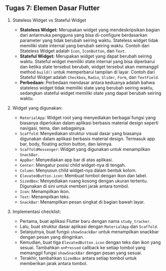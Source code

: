 ## Tugas 7: Elemen Dasar Flutter

1. Stateless Widget vs Stateful Widget

   - **Stateless Widget:** Merupakan widget yang mendeskripsikan bagian dari antarmuka pengguna yang bisa di-configure berdasarkan parameter yang tidak berubah seiring waktu. Stateless widget tidak memiliki state internal yang berubah seiring waktu. Contoh dari Stateless Widget adalah `Icon`, `IconButton`, dan `Text`.
   - **Stateful Widget:** Merupakan widget yang dapat berubah seiring waktu. Stateful widget memiliki state internal yang bisa diperbarui dan ketika state tersebut berubah, widget tersebut akan memanggil method `build()` untuk memperbarui tampilan di layar. Contoh dari Stateful Widget adalah `Checkbox`, `Radio`, `Slider`, `Form`, dan `TextField`.
   - **Perbedaan:** Perbedaan mendasar antara keduanya adalah bahwa stateless widget tidak memiliki state yang berubah seiring waktu, sedangkan stateful widget memiliki state yang dapat berubah seiring waktu.
2. Widget yang digunakan:

   - `MaterialApp`: Widget root yang menyediakan berbagai fungsi yang biasanya diperlukan dalam aplikasi berbasis material design seperti navigasi, tema, dan sebagainya.
   - `Scaffold`: Menyediakan struktur visual dasar yang biasanya digunakan dalam aplikasi berbasis material design. Termasuk app bar, body, floating action button, dan lainnya.
   - `ScaffoldMessenger`: Widget yang digunakan untuk menampilkan `SnackBar`.
   - `AppBar`: Menyediakan app bar di atas aplikasi.
   - `Center`: Mengatur posisi child widget-nya di tengah.
   - `Column`: Menyusun child widget-nya dalam bentuk kolom.
   - `ElevatedButton.icon`: Membuat tombol dengan ikon dan label.
   - `SizedBox`: Menyediakan ruang kosong dengan ukuran tertentu. Digunakan di sini untuk memberi jarak antara tombol.
   - `Icon`: Menampilkan ikon.
   - `Text`: Menampilkan teks.
   - `SnackBar`: Menampilkan pesan singkat di bagian bawah layar.
3. Implementasi checklist:

   - Pertama, buat aplikasi Flutter baru dengan nama `study_tracker`.
   - Lalu, buat struktur dasar aplikasi dengan `MaterialApp` dan `Scaffold`.
   - Selanjutnya, buat fungsi `showSnackBar` untuk menampilkan snackbar dengan pesan yang diinginkan.
   - Kemudian, buat tiga `ElevatedButton.icon` dengan teks dan ikon yang sesuai. Tambahkan `onPressed` callback ke setiap tombol yang memanggil fungsi `showSnackBar` dengan pesan yang sesuai.
   - Terakhir, tambahkan `SizedBox` antara setiap tombol untuk memberikan jarak antara tombol.
